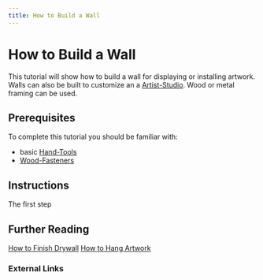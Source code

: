 ```yaml
---
title: How to Build a Wall
---
```


# How to Build a Wall

This tutorial will show how to build a wall for displaying or installing artwork. Walls can also be built to customize an a [Artist-Studio](../art-faq/artist-studio.md). Wood or metal framing can be used.

## Prerequisites

To complete this tutorial you should be familiar with:

- basic [Hand-Tools](./hand-tools.md)
- [Wood-Fasteners](../woodworking/wood-fasteners.md)

## Instructions

The first step

## Further Reading

[How to Finish Drywall](./how-to-finish-drywall.md) [How to Hang Artwork](../art-faq/how-to-hang-artwork.md)

### External Links
